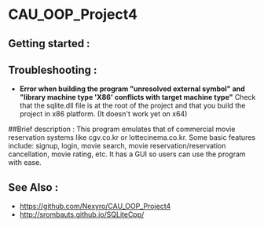 # CAU_OOP_Project4

## Getting started :


## Troubleshooting :
- **Error when building the program "unresolved external symbol" and "library machine type 'X86' conflicts with target machine type"**
Check that the sqlite.dll file is at the root of the project and that you build the project in x86 platform. (It doesn't work yet on x64)

##Brief description :
This program emulates that of commercial movie reservation systems like cgv.co.kr or lottecinema.co.kr.
Some basic features include: signup, login, movie search, movie reservation/reservation cancellation, movie rating, etc.
It has a GUI so users can use the program with ease.

## See Also :
- https://github.com/Nexyro/CAU_OOP_Project4
- http://srombauts.github.io/SQLiteCpp/